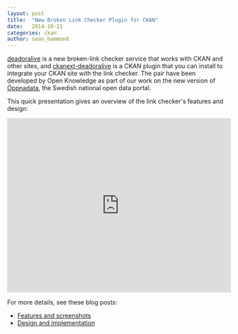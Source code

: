 ```yaml
---
layout: post
title:  "New Broken Link Checker Plugin for CKAN"
date:   2014-10-21
categories: ckan
author: sean_hammond
---
```

<a href="https://github.com/ckan/deadoralive">deadoralive</a> is a new broken-link checker service that works with CKAN and other sites, and <a href="https://github.com/ckan/ckanext-deadoralive">ckanext-deadoralive</a> is a CKAN plugin that you can install to integrate your CKAN site with the link checker. The pair have been developed by Open Knowledge as part of our work on the new version of <a href="http://oppnadata.se/">Öppnadata</a>, the Swedish national open data portal.

This quick presentation gives an overview of the link checker's features and design:

<iframe src="https://docs.google.com/presentation/embed?id=1VM4KcCF-_XySSRQl-DyoBdhvi5kTqaKPNlm6l3MrgKs&amp;start=false&amp;loop=false&amp;" frameborder="0" width="520" height="405"></iframe>

For more details, see these blog posts:

<ul>
<li><a href="http://seanh.cc/posts/ckanext-deadoralive/">Features and screenshots</a></li>
<li><a href="http://seanh.cc/posts/background-tasks-as-simple-web-services/">Design and implementation</a></li>
</ul>
